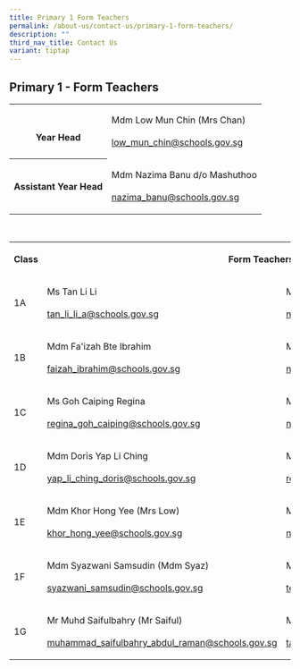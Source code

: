 ```yaml
---
title: Primary 1 Form Teachers
permalink: /about-us/contact-us/primary-1-form-teachers/
description: ""
third_nav_title: Contact Us
variant: tiptap
---
```

<h2><strong>Primary 1 - Form Teachers</strong></h2><table><tbody><tr><th rowspan="1" colspan="1"><p><br>Year Head</p></th><td rowspan="1" colspan="1"><p>Mdm Low Mun Chin (Mrs Chan)<br><br><a href="mailto:low_mun_chin@schools.gov.sg" rel="noopener noreferrer nofollow" target="_blank">low_mun_chin@schools.gov.sg</a><br></p></td></tr><tr><th rowspan="1" colspan="1"><p>Assistant Year Head</p></th><td rowspan="1" colspan="1"><p>Mdm Nazima Banu d/o Mashuthoo<br><br><a href="mailto:nazima_banu@schools.gov.sg" rel="noopener noreferrer nofollow" target="_blank">nazima_banu@schools.gov.sg</a></p></td></tr></tbody></table><p><br></p><table><tbody><tr><th rowspan="1" colspan="1"><p>Class</p></th><th rowspan="1" colspan="2"><p>Form Teachers<br></p></th></tr><tr><td rowspan="1" colspan="1"><p>1A</p></td><td rowspan="1" colspan="1"><p>Ms Tan Li Li<br><br><a href="mailto:tan_li_li_a@schools.gov.sg" rel="noopener noreferrer" target="_blank">tan_li_li_a@schools.gov.sg</a></p></td><td rowspan="1" colspan="1"><p>Mdm Nazima Banu<br><br><a href="mailto:nazima_banu@schools.gov.sg" rel="noopener noreferrer" target="_blank">nazima_banu@schools.gov.sg</a></p></td></tr><tr><td rowspan="1" colspan="1"><p>1B</p></td><td rowspan="1" colspan="1"><p>Mdm Fa'izah Bte Ibrahim<br><br><a href="mailto:faizah_ibrahim@schools.gov.sg" rel="noopener noreferrer" target="_blank">faizah_ibrahim@schools.gov.sg</a></p></td><td rowspan="1" colspan="1"><p>Mr Ng Kian Woon<br><br><a href="mailto:ng_kian_woon@schools.gov.sg" rel="noopener noreferrer nofollow" target="_blank">ng_kian_woon@schools.gov.sg</a><br></p></td></tr><tr><td rowspan="1" colspan="1"><p>1C</p></td><td rowspan="1" colspan="1"><p>Ms Goh Caiping Regina<br><br><a href="mailto:regina_goh_caiping@schools.gov.sg" rel="noopener noreferrer" target="_blank">regina_goh_caiping@schools.gov.sg</a></p></td><td rowspan="1" colspan="1"><p>Mr Nur Muhammad Kamal<br><br><a href="mailto:nur_muhammad_kamal_mat@schools.gov.sg" rel="noopener noreferrer" target="_blank">nur_muhammad_kamal_mat@schools.gov.sg</a></p></td></tr><tr><td rowspan="1" colspan="1"><p>1D</p></td><td rowspan="1" colspan="1"><p>Mdm Doris Yap Li Ching<br><br><a href="mailto:yap_li_ching_doris@schools.gov.sg" rel="noopener noreferrer" target="_blank">yap_li_ching_doris@schools.gov.sg</a></p></td><td rowspan="1" colspan="1"><p>Ms Goh Caiping Regina<br><br><a href="mailto:regina_goh_caiping@schools.gov.sg" rel="noopener noreferrer nofollow" target="_blank">regina_goh_caiping@schools.gov.sg</a></p></td></tr><tr><td rowspan="1" colspan="1"><p>1E</p></td><td rowspan="1" colspan="1"><p>Mdm Khor Hong Yee (Mrs Low)<br><br><a href="mailto:khor_hong_yee@schools.gov.sg" rel="noopener noreferrer" target="_blank">khor_hong_yee@schools.gov.sg</a></p></td><td rowspan="1" colspan="1"><p>Ms Nurdiana Binte Hasim<br><br><a href="mailto:nurdiana_hasim@schools.gov.sg" rel="noopener noreferrer" target="_blank">nurdiana_hasim@schools.gov.sg</a></p></td></tr><tr><td rowspan="1" colspan="1"><p>1F</p></td><td rowspan="1" colspan="1"><p>Mdm Syazwani Samsudin (Mdm Syaz)<br><br><a href="mailto:syazwani_samsudin@schools.gov.sg" rel="noopener noreferrer" target="_blank">syazwani_samsudin@schools.gov.sg</a></p></td><td rowspan="1" colspan="1"><p>Mrs Stephanie Teng<br><br><a href="mailto:teo_ai_hoon_stephanie@schools.gov.sg" rel="noopener noreferrer nofollow" target="_blank">teo_ai_hoon_stephanie@schools.gov.sg</a></p></td></tr><tr><td rowspan="1" colspan="1"><p>1G</p></td><td rowspan="1" colspan="1"><p>Mr Muhd Saifulbahry (Mr Saiful)<br><br><a href="mailto:muhammad_saifulbahry_abdul_raman@schools.gov.sg" rel="noopener noreferrer" target="_blank">muhammad_saifulbahry_abdul_raman@schools.gov.sg</a></p></td><td rowspan="1" colspan="1"><p>Ms Tan Shumin Cecilia<br><br><a href="mailto:tan_shumin_cecilia@schools.gov.sg" rel="noopener noreferrer" target="_blank">tan_shumin_cecilia@schools.gov.sg</a></p></td></tr></tbody></table><p></p>